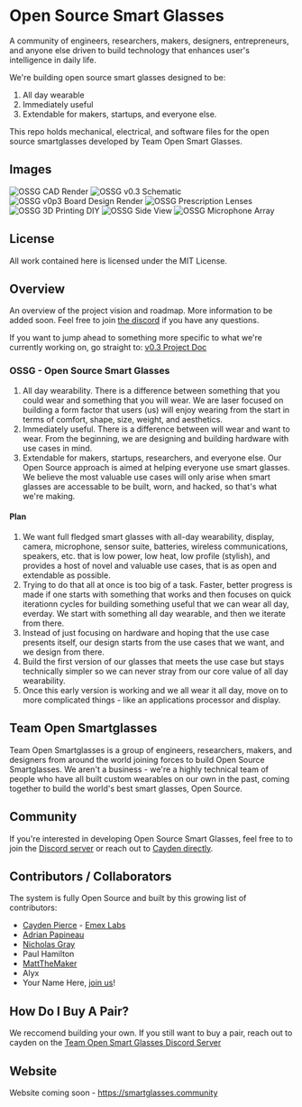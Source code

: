 # Open Source Smart Glasses

A community of engineers, researchers, makers, designers, entrepreneurs, and anyone else driven to build technology that enhances user's intelligence in daily life.  

We're building open source smart glasses designed to be:  
1. All day wearable 
2. Immediately useful 
3. Extendable for makers, startups, and everyone else.  

This repo holds mechanical, electrical, and software files for the open source smartglasses developed by Team Open Smart Glasses.

## Images

![OSSG CAD Render](res/MSArender3_crop.png)
![OSSG v0.3 Schematic](res/OSSGv0p3_schematic_20220701.jpg)
![OSSG v0p3 Board Design Render](res/OSSG_v0p3_left_arm_board_TOSG.png)
![OSSG Prescription Lenses](res/OpenSourceSmartGlasses_prescription_lenses_CaydenPierce.jpg)
![OSSG 3D Printing DIY](res/3d_printing_OpenSourceSmartGlasses_TeamOpenSmartGlasses_MattTheMaker_CaydenPierce.jpg)
![OSSG Side View](res/Wearable_microphone_arrays_flex_pcb_v0p2_CaydenPierce.jpg)
![OSSG Microphone Array](res/OpenSourceSmartGlasses_side_view_thin_CaydenPierce.jpg)

## License

All work contained here is licensed under the MIT License.

## Overview

An overview of the project vision and roadmap. More information to be added soon. Feel free to join [the discord](https://discord.gg/5ukNvkEAqT) if you have any questions.  

If you want to jump ahead to something more specific to what we're currently working on, go straight to: [v0.3 Project Doc](https://github.com/CaydenPierce/OpenSourceSmartGlasses/wiki/v0.3-Project-Doc)
### OSSG - Open Source Smart Glasses

1. All day wearability. There is a difference between something that you could wear and something that you will wear. We are laser focused on building a form factor that users (us) will enjoy wearing from the start in terms of comfort, shape, size, weight, and aesthetics.
2. Immediately useful. There is a difference between will wear and want to wear. From the beginning, we are designing and building hardware with use cases in mind.
3. Extendable for makers, startups, researchers, and everyone else. Our Open Source approach is aimed at helping everyone use smart glasses. We believe the most valuable use cases will only arise when smart glasses are accessable to be built, worn, and hacked, so that's what we're making.

#### Plan

1. We want full fledged smart glasses with all-day wearability, display, camera, microphone, sensor suite, batteries, wireless communications, speakers, etc. that is low power, low heat, low profile (stylish), and provides a host of novel and valuable use cases, that is as open and extendable as possible.
2. Trying to do that all at once is too big of a task. Faster, better progress is made if one starts with something that works and then focuses on quick iterationn cycles for building something useful that we can wear all day, everday. We start with something all day wearable, and then we iterate from there. 
3. Instead of just focusing on hardware and hoping that the use case presents itself, our design starts from the use cases that we want, and we design from there. 
4. Build the first version of our glasses that meets the use case but stays technically simpler so we can never stray from our core value of all day wearability.
5. Once this early version is working and we all wear it all day, move on to more complicated things - like an applications processor and display.

## Team Open Smartglasses

Team Open Smartglasses is a group of engineers, researchers, makers, and designers from around the world joining forces to build Open Source Smartglasses. We aren't a business - we're a highly technical team of people who have all built custom wearables on our own in the past, coming together to build the world's best smart glasses, Open Source.

## Community

If you're interested in developing Open Source Smart Glasses, feel free to to join the [Discord server](https://discord.gg/5ukNvkEAqT) or reach out to [Cayden directly](https://caydenpierce.com).

## Contributors / Collaborators

The system is fully Open Source and built by this growing list of contributors:

- [Cayden Pierce](https://caydenpierce.com) - [Emex Labs](https://emexwearables.com)
- [Adrian Papineau](https://www.parallelinnov.com/about-us/)
- [Nicholas Gray](https://github.com/Thecactusman0)
- Paul Hamilton
- [MattTheMaker](https://www.mrdcreations.org/)
- Alyx
- Your Name Here, [join us](https://discord.gg/5ukNvkEAqT)!

## How Do I Buy A Pair?

We reccomend building your own. If you still want to buy a pair, reach out to cayden on the [Team Open Smart Glasses Discord Server](https://discord.gg/5ukNvkEAqT)
## Website

Website coming soon - https://smartglasses.community
